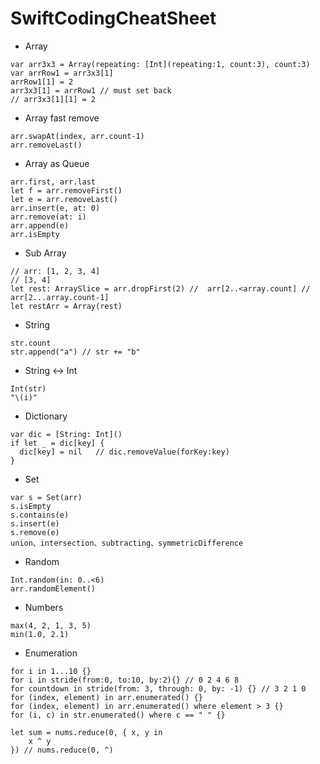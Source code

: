 # SwiftCodingCheatSheet

- Array
```
var arr3x3 = Array(repeating: [Int](repeating:1, count:3), count:3)
var arrRow1 = arr3x3[1]
arrRow1[1] = 2
arr3x3[1] = arrRow1 // must set back
// arr3x3[1][1] = 2
```

- Array fast remove
```
arr.swapAt(index, arr.count-1)
arr.removeLast()
```

- Array as Queue
```
arr.first, arr.last
let f = arr.removeFirst()
let e = arr.removeLast()
arr.insert(e, at: 0)
arr.remove(at: i)
arr.append(e)
arr.isEmpty
```

- Sub Array
```
// arr: [1, 2, 3, 4]
// [3, 4]
let rest: ArraySlice = arr.dropFirst(2) //  arr[2..<array.count] //  arr[2...array.count-1]
let restArr = Array(rest)
```

- String
```
str.count
str.append("a") // str += "b"
```

- String <-> Int
```
Int(str)
"\(i)"
```

- Dictionary
```
var dic = [String: Int]()
if let _ = dic[key] {
  dic[key] = nil   // dic.removeValue(forKey:key)
}
```

- Set
```
var s = Set(arr)
s.isEmpty
s.contains(e)
s.insert(e)
s.remove(e)
union、intersection、subtracting、symmetricDifference
```

- Random
```
Int.random(in: 0..<6)
arr.randomElement()
```

- Numbers

```
max(4, 2, 1, 3, 5)
min(1.0, 2.1)
```

- Enumeration

```
for i in 1...10 {}
for i in stride(from:0, to:10, by:2){} // 0 2 4 6 8
for countdown in stride(from: 3, through: 0, by: -1) {} // 3 2 1 0
for (index, element) in arr.enumerated() {}
for (index, element) in arr.enumerated() where element > 3 {}
for (i, c) in str.enumerated() where c == " " {}

let sum = nums.reduce(0, { x, y in
    x ^ y
}) // nums.reduce(0, ^)


```
